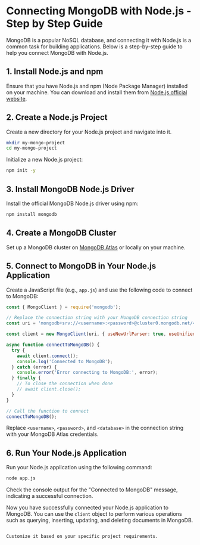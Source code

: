 # Connecting MongoDB with Node.js - Step by Step Guide

MongoDB is a popular NoSQL database, and connecting it with Node.js is a common task for building applications. Below is a step-by-step guide to help you connect MongoDB with Node.js.

## 1. Install Node.js and npm

Ensure that you have Node.js and npm (Node Package Manager) installed on your machine. You can download and install them from [Node.js official website](https://nodejs.org/).

## 2. Create a Node.js Project

Create a new directory for your Node.js project and navigate into it.

```bash
mkdir my-mongo-project
cd my-mongo-project
```

Initialize a new Node.js project:

```bash
npm init -y
```

## 3. Install MongoDB Node.js Driver

Install the official MongoDB Node.js driver using npm:

```bash
npm install mongodb
```

## 4. Create a MongoDB Cluster

Set up a MongoDB cluster on [MongoDB Atlas](https://www.mongodb.com/cloud/atlas) or locally on your machine.

## 5. Connect to MongoDB in Your Node.js Application

Create a JavaScript file (e.g., `app.js`) and use the following code to connect to MongoDB:

```javascript
const { MongoClient } = require('mongodb');

// Replace the connection string with your MongoDB connection string
const uri = 'mongodb+srv://<username>:<password>@cluster0.mongodb.net/<database>?retryWrites=true&w=majority';

const client = new MongoClient(uri, { useNewUrlParser: true, useUnifiedTopology: true });

async function connectToMongoDB() {
  try {
    await client.connect();
    console.log('Connected to MongoDB');
  } catch (error) {
    console.error('Error connecting to MongoDB:', error);
  } finally {
    // To close the connection when done
    // await client.close();
  }
}

// Call the function to connect
connectToMongoDB();
```

Replace `<username>`, `<password>`, and `<database>` in the connection string with your MongoDB Atlas credentials.

## 6. Run Your Node.js Application

Run your Node.js application using the following command:

```bash
node app.js
```

Check the console output for the "Connected to MongoDB" message, indicating a successful connection.

Now you have successfully connected your Node.js application to MongoDB. You can use the `client` object to perform various operations such as querying, inserting, updating, and deleting documents in MongoDB.

```

Customize it based on your specific project requirements.